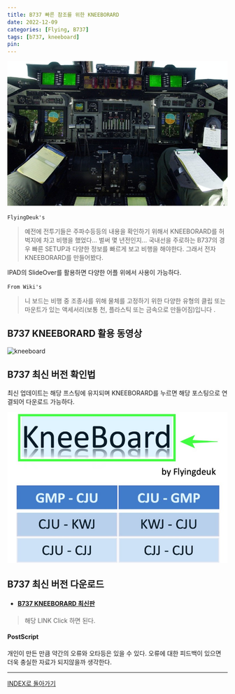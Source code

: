 ```yaml
---
title: B737 빠른 참조를 위한 KNEEBORARD
date: 2022-12-09
categories: [Flying, B737]
tags: [b737, kneeboard]
pin:
---
```


![kneeboard](/img/flying/b737/kneeboard.jpg)

`FlyingDeuk's`
> 예전에 전투기들은 주파수등등의 내용을 확인하기 위해서 KNEEBORARD를 허벅지에 차고 비행을 했었다... 벌써 몇 년전인지... 국내선을 주로하는 B737의 경우 빠른 SETUP과 다양한 정보를 빠르게 보고 비행을 해야한다. 그래서 전자 KNEEBORARD를 만들어봤다.

IPAD의 SlideOver를 활용하면 다양한 어플 위에서 사용이 가능하다.

`From Wiki's`
> 니 보드는 비행 중 조종사를 위해 물체를 고정하기 위한 다양한 유형의 클립 또는 마운트가 있는 액세서리(보통 천, 플라스틱 또는 금속으로 만들어짐)입니다 .

## B737 KNEEBORARD 활용 동영상
![kneeboard](/img/flying/b737/kneeboard.gif)


## B737 최신 버전 확인법
최신 업데이트는 해당 프스팅에 유지되며 KNEEBORARD를 누르면 해당 포스팅으로 연결되어 다운로드 가능하다.

![kneeboard](/img/flying/b737/kneeboard1.jpg)

## B737 최신 버전 다운로드
- #### [B737 KNEEBORARD 최신판](/img/flying/b737/Kneeboard(22.12.10).pdf)

> 해당 LINK Click 하면 된다.


#### PostScript
개인이 만든 만큼 약간의 오류와 오타등은 있을 수 있다. 오류에 대한 피드백이 있으면 더욱 충실한 자료가 되지않을까 생각한다.


-------

[INDEX로 돌아가기](/categories/b737/)
